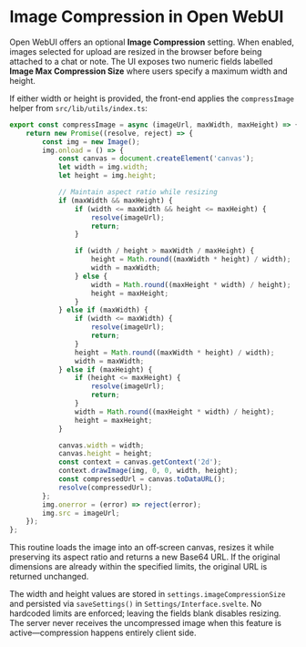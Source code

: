 # Image Compression in Open WebUI

Open WebUI offers an optional **Image Compression** setting. When enabled, images selected for upload are resized in the browser before being attached to a chat or note. The UI exposes two numeric fields labelled **Image Max Compression Size** where users specify a maximum width and height.

If either width or height is provided, the front-end applies the `compressImage` helper from `src/lib/utils/index.ts`:

```typescript
export const compressImage = async (imageUrl, maxWidth, maxHeight) => {
    return new Promise((resolve, reject) => {
        const img = new Image();
        img.onload = () => {
            const canvas = document.createElement('canvas');
            let width = img.width;
            let height = img.height;

            // Maintain aspect ratio while resizing
            if (maxWidth && maxHeight) {
                if (width <= maxWidth && height <= maxHeight) {
                    resolve(imageUrl);
                    return;
                }

                if (width / height > maxWidth / maxHeight) {
                    height = Math.round((maxWidth * height) / width);
                    width = maxWidth;
                } else {
                    width = Math.round((maxHeight * width) / height);
                    height = maxHeight;
                }
            } else if (maxWidth) {
                if (width <= maxWidth) {
                    resolve(imageUrl);
                    return;
                }
                height = Math.round((maxWidth * height) / width);
                width = maxWidth;
            } else if (maxHeight) {
                if (height <= maxHeight) {
                    resolve(imageUrl);
                    return;
                }
                width = Math.round((maxHeight * width) / height);
                height = maxHeight;
            }

            canvas.width = width;
            canvas.height = height;
            const context = canvas.getContext('2d');
            context.drawImage(img, 0, 0, width, height);
            const compressedUrl = canvas.toDataURL();
            resolve(compressedUrl);
        };
        img.onerror = (error) => reject(error);
        img.src = imageUrl;
    });
};
```

This routine loads the image into an off‑screen canvas, resizes it while preserving its aspect ratio and returns a new Base64 URL. If the original dimensions are already within the specified limits, the original URL is returned unchanged.

The width and height values are stored in `settings.imageCompressionSize` and persisted via `saveSettings()` in `Settings/Interface.svelte`. No hardcoded limits are enforced; leaving the fields blank disables resizing. The server never receives the uncompressed image when this feature is active—compression happens entirely client side.

